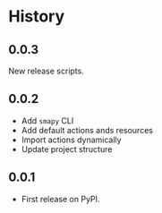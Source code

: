# History

## 0.0.3

New release scripts.

## 0.0.2

* Add `smapy` CLI
* Add default actions ands resources
* Import actions dynamically
* Update project structure

## 0.0.1

* First release on PyPI.
